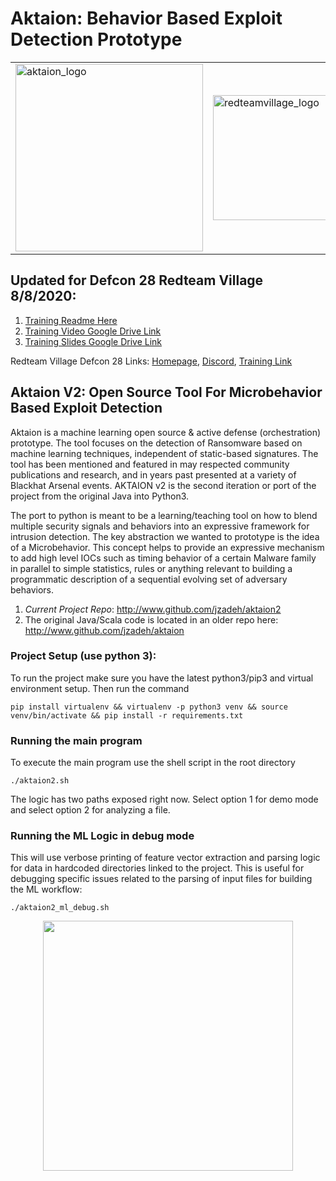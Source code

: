 # Aktaion: Behavior Based Exploit Detection Prototype
<table><tr>
<td> <img src="https://github.com/jzadeh/aktaion2/blob/master/graphics/aktaion_fractal_juliaset2.png" alt="aktaion_logo" width="300" height="300"/> </td>
<td> <img src="https://github.com/jzadeh/aktaion2/blob/master/defcon2020/RTV-logo-high-res.png" alt="redteamvillage_logo" width="200" height="200"/> </td>
<td> <img src="https://github.com/jzadeh/aktaion2/blob/master/graphics/exploit_logo.png" alt="exploit_logo" width="200" height="200"/> </td>
</tr></table>


## Updated for Defcon 28 Redteam Village 8/8/2020: 

1. [Training Readme Here](https://github.com/jzadeh/aktaion2/blob/master/defcon2020/TrainingAbstract.md)
2. [Training Video Google Drive Link](https://drive.google.com/a/splunk.com/uc?id=1LlFz6u3jNsUsjJz9M9glj_RcMXDJPfZD&export=download)
3. [Training Slides Google Drive Link](https://docs.google.com/presentation/d/12mLg-DDVz8ddTN8mFU7jPu7RhQppCVMqzhQCU58VZC4/edit?usp=sharing)

Redteam Village Defcon 28 Links: [Homepage](https://redteamvillage.io/), 
[Discord](https://discord.gg/redteamvillage), 
[Training Link](https://www.eventbrite.com/e/aktaion-v2-open-source-tool-for-microbehavior-based-exploit-detection-tickets-115593759045)


## Aktaion V2: Open Source Tool For Microbehavior Based Exploit Detection

Aktaion is a machine learning open source & active defense (orchestration) prototype. The tool focuses on the detection of Ransomware based on machine learning techniques, independent of static-based signatures. The tool has been mentioned and featured in may respected community publications and research, and in years past presented at a variety of Blackhat Arsenal events. AKTAION v2 is the second iteration or port of the project from the original Java into Python3.

The port to python  is meant to be a learning/teaching tool on how to blend multiple security signals and behaviors into an expressive framework for intrusion detection. The key abstraction we wanted to prototype is the idea of a Microbehavior. This concept helps to provide an expressive mechanism to add high level IOCs such as timing behavior of a certain Malware family in parallel to simple statistics, rules or anything relevant to building a programmatic description of a sequential evolving set of adversary behaviors.

1. *Current Project Repo*: <http://www.github.com/jzadeh/aktaion2>
2. The original Java/Scala code is located in an older repo here: <http://www.github.com/jzadeh/aktaion>

### Project Setup (use python 3): 
To run the project make sure you have the latest python3/pip3 and virtual environment setup.  Then run the command 

`pip install virtualenv && virtualenv -p python3 venv && source venv/bin/activate && pip install -r requirements.txt`

### Running the main program
To execute the main program use the shell script in the root directory

`./aktaion2.sh`

The logic has two paths exposed right now. Select option 1 for demo mode and select option 2 for analyzing a file.

### Running the ML Logic in debug mode
This will use verbose printing of feature vector extraction and parsing logic for data in hardcoded directories linked 
to the project. This is useful for debugging specific issues related to the parsing of input files for building the 
ML workflow:

`./aktaion2_ml_debug.sh`


<p align="center">
    <img src="https://github.com/jzadeh/aktaion2/blob/master/graphics/aktaion_logo.png" width="400" height="400"> 
</p>